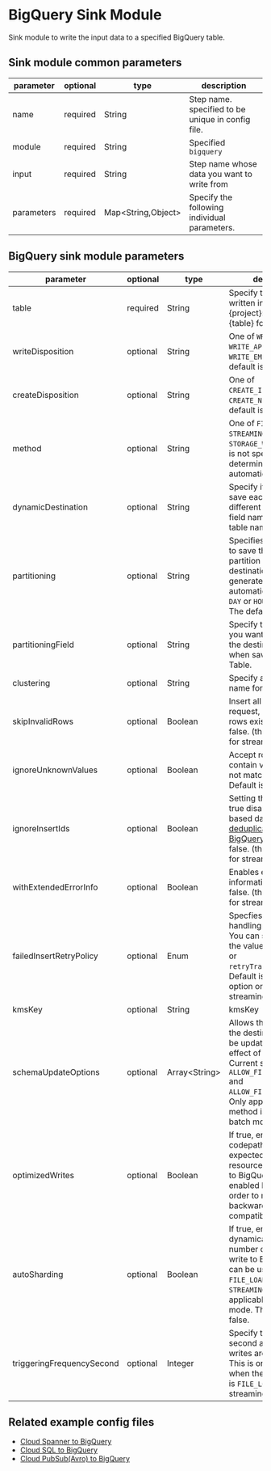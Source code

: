 # BigQuery Sink Module

Sink module to write the input data to a specified BigQuery table.

## Sink module common parameters

| parameter | optional | type | description |
| --- | --- | --- | --- |
| name | required | String | Step name. specified to be unique in config file. |
| module | required | String | Specified `bigquery` |
| input | required | String | Step name whose data you want to write from |
| parameters | required | Map<String,Object\> | Specify the following individual parameters. |

## BigQuery sink module parameters

| parameter | optional | type | description |
| --- | --- | --- | --- |
| table | required | String | Specify the Table to be written in BigQuery. {project}:{dataset}. {table} format |
| writeDisposition | optional | String | One of `WRITE_TRUNCATE`, `WRITE_APPEND`, or `WRITE_EMPTY`. The default is `WRITE_EMPTY` |
| createDisposition | optional | String | One of `CREATE_IF_NEEDED` and `CREATE_NEVER`. The default is `CREATE_NEVER`.|
| method | optional | String | One of `FILE_LOADS`, `STREAMING_INSERTS` and `STORAGE_WRITE_API`. If it is not specified, it is determined automatically.|
| dynamicDestination | optional | String | Specify if you want to save each record to a different table. Specify a field name with the table name as a value. |
| partitioning | optional | String | Specifies that you want to save the data in the partition table when the destination table is generated automatically. One of `DAY` or `HOUR` is specified. The default is disabled.|
| partitioningField | optional | String | Specify the field name you want to specify as the destination partition when saving to Partition Table. |
| clustering | optional | String | Specify a split field name for Clustering. |
| skipInvalidRows | optional | Boolean | Insert all valid rows of a request, even if invalid rows exist. Default is false. (this option only for streaming mode) |
| ignoreUnknownValues | optional | Boolean | Accept rows that contain values that do not match the schema. Default is false. |
| ignoreInsertIds | optional | Boolean | Setting this option to true disables insertId based data [deduplication offered by BigQuery](https://cloud.google.com/bigquery/streaming-data-into-bigquery#disabling_best_effort_de-duplication). Default is false. (this option only for streaming mode) |
| withExtendedErrorInfo | optional | Boolean | Enables extended error information. Default is false. (this option only for streaming mode) |
| failedInsertRetryPolicy | optional | Enum | Specfies a policy for handling failed inserts. You can specify one of the values `always`,`never`, or `retryTransientErrors`. Default is `always` (this option only for streaming mode) |
| kmsKey | optional | String | kmsKey |
| schemaUpdateOptions | optional | Array<String\> | Allows the schema of the destination table to be updated as a side effect of the write. Current support `ALLOW_FIELD_ADDITION` and `ALLOW_FIELD_RELAXATION`. Only applicable when method is `FILE_LOADS` in batch mode. |
| optimizedWrites | optional | Boolean | If true, enables new codepaths that are expected to use less resources while writing to BigQuery. Not enabled by default in order to maintain backwards compatibility. |
| autoSharding | optional | Boolean | If true, enables using a dynamically determined number of shards to write to BigQuery. This can be used for both `FILE_LOADS` and `STREAMING_INSERTS`. Only applicable to streaming mode. The default is false. |
| triggeringFrequencySecond | optional | Integer | Specify the frequency second at which file writes are triggered. This is only applicable when the write method is `FILE_LOADS`, and only streaming mode. |

## Related example config files

* [Cloud Spanner to BigQuery](../../../../examples/spanner-to-bigquery.json)
* [Cloud SQL to BigQuery](../../../../examples/jdbc-to-bigquery.json)
* [Cloud PubSub(Avro) to BigQuery](../../../../examples/pubsub-avro-to-bigquery.json)

